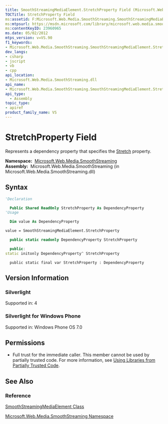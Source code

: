 ```yaml
---
title: SmoothStreamingMediaElement.StretchProperty Field (Microsoft.Web.Media.SmoothStreaming)
TOCTitle: StretchProperty Field
ms:assetid: F:Microsoft.Web.Media.SmoothStreaming.SmoothStreamingMediaElement.StretchProperty
ms:mtpsurl: https://msdn.microsoft.com/library/microsoft.web.media.smoothstreaming.smoothstreamingmediaelement.stretchproperty(v=VS.90)
ms:contentKeyID: 23960965
ms.date: 05/02/2012
mtps_version: v=VS.90
f1_keywords:
- Microsoft.Web.Media.SmoothStreaming.SmoothStreamingMediaElement.StretchProperty
dev_langs:
- csharp
- jscript
- vb
- cpp
api_location:
- Microsoft.Web.Media.SmoothStreaming.dll
api_name:
- Microsoft.Web.Media.SmoothStreaming.SmoothStreamingMediaElement.StretchProperty
api_type:
  - Assembly
topic_type:
- apiref
product_family_name: VS
---
```


# StretchProperty Field

Represents a dependency property that specifies the [Stretch](smoothstreamingmediaelement-stretch-property-microsoft-web-media-smoothstreaming_1.md) property.

**Namespace:**  [Microsoft.Web.Media.SmoothStreaming](microsoft-web-media-smoothstreaming-namespace_1.md)  
**Assembly:**  Microsoft.Web.Media.SmoothStreaming (in Microsoft.Web.Media.SmoothStreaming.dll)

## Syntax

```vb
'Declaration

  Public Shared ReadOnly StretchProperty As DependencyProperty
'Usage

  Dim value As DependencyProperty

value = SmoothStreamingMediaElement.StretchProperty
```

```csharp
  public static readonly DependencyProperty StretchProperty
```

```cpp
  public:
static initonly DependencyProperty^ StretchProperty
```

```jscript
  public static final var StretchProperty : DependencyProperty
```

## Version Information

### Silverlight

Supported in: 4  

### Silverlight for Windows Phone

Supported in: Windows Phone OS 7.0  

## Permissions

  - Full trust for the immediate caller. This member cannot be used by partially trusted code. For more information, see [Using Libraries from Partially Trusted Code](https://msdn.microsoft.com/library/8skskf63).

## See Also

### Reference

[SmoothStreamingMediaElement Class](smoothstreamingmediaelement-class-microsoft-web-media-smoothstreaming_1.md)

[Microsoft.Web.Media.SmoothStreaming Namespace](microsoft-web-media-smoothstreaming-namespace_1.md)


